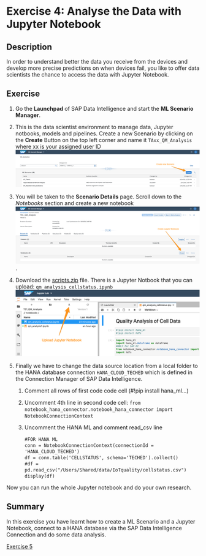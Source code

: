 # Exercise 4: Analyse the Data with Jupyter Notebook

## Description
In order to understand better the data you receive from the devices and develop more precise predictions on when devices fail, you like to offer data scientists the chance to access the data with Jupyter Notebook.

## Exercise

1. Go the **Launchpad** of SAP Data Intelligence and start the **ML Scenario Manager**.
2. This is the data scientist environment to manage data, Jupyter notbooks, models and pipelines. Create a new Scenario by clicking on the **Create** Button on the top left corner and name it `TAxx_QM_Analysis` where xx is your assigned user ID
![Create Scenario](./images/createscenario.png)

3. You will be taken to the **Scenario Details** page. Scroll down to the *Notebooks* section and create a new notebook ![Create Scenario](./images/createjn.png).

4. Download the [scripts.zip](../../scripts.zip) file. There is a Jupyter Notbook that you can upload: `qm_analysis_cellstatus.ipynb` ![upload](./images/uploadjn.png)
5. Finally we have to change the data source location from a local folder to the HANA database connection `HANA_CLOUD_TECHED` which is defined in the Connection Manager of SAP Data Intelligence.
	1. Comment all rows of first code code cell (#!pip install hana_ml...)
	2. Uncomment 4th line in second code cell: `from notebook_hana_connector.notebook_hana_connector import NotebookConnectionContext`
	3. Uncomment the HANA ML and comment read_csv line

		```
		#FOR HANA ML
		conn = NotebookConnectionContext(connectionId = 'HANA_CLOUD_TECHED')
		df = conn.table('CELLSTATUS', schema='TECHED').collect()
		#df = pd.read_csv("/Users/Shared/data/IoTquality/cellstatus.csv")
		display(df)
		```

Now you can run the whole Jupyter notebook and do your own research.

## Summary

In this exercise you have learnt how to create a ML Scenario and a Jupyter Notebook, connect to a HANA database via the SAP Data Intelligence Connection and do some data analysis.

[Exercise 5](../ex5/README.md)
